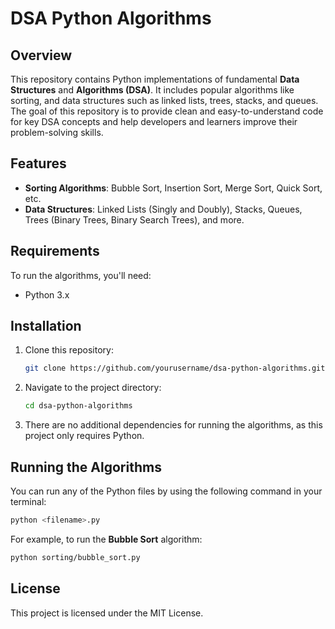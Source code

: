 # DSA Python Algorithms

## Overview

This repository contains Python implementations of fundamental **Data Structures** and **Algorithms (DSA)**. It includes popular algorithms like sorting, and data structures such as linked lists, trees, stacks, and queues. The goal of this repository is to provide clean and easy-to-understand code for key DSA concepts and help developers and learners improve their problem-solving skills.

## Features

- **Sorting Algorithms**: Bubble Sort, Insertion Sort, Merge Sort, Quick Sort, etc.
- **Data Structures**: Linked Lists (Singly and Doubly), Stacks, Queues, Trees (Binary Trees, Binary Search Trees), and more.

## Requirements

To run the algorithms, you'll need:

- Python 3.x

## Installation

1. Clone this repository:
    ```bash
    git clone https://github.com/yourusername/dsa-python-algorithms.git
    ```

2. Navigate to the project directory:
    ```bash
    cd dsa-python-algorithms
    ```

3. There are no additional dependencies for running the algorithms, as this project only requires Python.

## Running the Algorithms

You can run any of the Python files by using the following command in your terminal:

```bash
python <filename>.py
```

For example, to run the **Bubble Sort** algorithm:

```bash
python sorting/bubble_sort.py
```

## License

This project is licensed under the MIT License.
